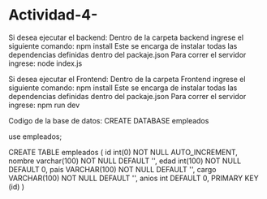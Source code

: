 # Actividad-4-

Si desea ejecutar el backend:
  Dentro de la carpeta backend ingrese el siguiente comando:
  npm install
  Este se encarga de instalar todas las dependencias definidas dentro del packaje.json
  Para correr el servidor ingrese:
  node index.js

Si desea ejecutar el Frontend:
  Dentro de la carpeta Frontend ingrese el siguiente comando:
  npm install
  Este se encarga de instalar todas las dependencias definidas dentro del packaje.json
  Para correr el servidor ingrese:
  npm run dev

Codigo de la base de datos:
CREATE DATABASE empleados

use empleados;


CREATE TABLE empleados (
  id int(0) NOT NULL AUTO_INCREMENT,
    nombre varchar(100) NOT NULL DEFAULT '',
    edad int(100) NOT NULL DEFAULT 0,
    pais VARCHAR(100) NOT NULL DEFAULT '',
    cargo VARCHAR(100) NOT NULL DEFAULT '',
    anios int DEFAULT 0,
  PRIMARY KEY (id)
) 
